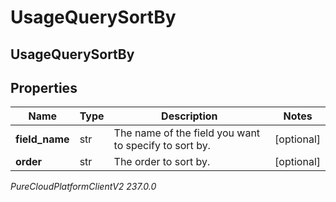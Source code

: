# UsageQuerySortBy

## UsageQuerySortBy

## Properties

|Name | Type | Description | Notes|
|------------ | ------------- | ------------- | -------------|
| **field_name** | str | The name of the field you want to specify to sort by. | [optional] |
| **order** | str | The order to sort by. | [optional] |



_PureCloudPlatformClientV2 237.0.0_
